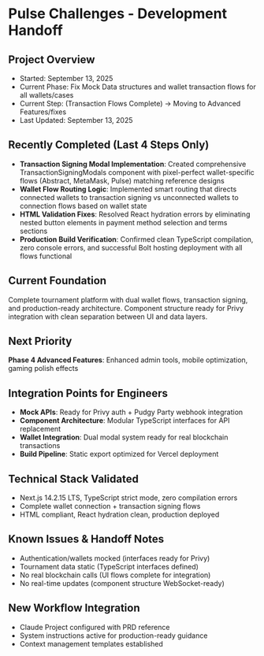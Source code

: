 # Pulse Challenges - Development Handoff

## Project Overview
- Started: September 13, 2025
- Current Phase: Fix Mock Data structures and wallet transaction flows for all wallets/cases
- Current Step: (Transaction Flows Complete) → Moving to Advanced Features/fixes
- Last Updated: September 13, 2025

## Recently Completed (Last 4 Steps Only)
- **Transaction Signing Modal Implementation**: Created comprehensive TransactionSigningModals component with pixel-perfect wallet-specific flows (Abstract, MetaMask, Pulse) matching reference designs
- **Wallet Flow Routing Logic**: Implemented smart routing that directs connected wallets to transaction signing vs unconnected wallets to connection flows based on wallet state
- **HTML Validation Fixes**: Resolved React hydration errors by eliminating nested button elements in payment method selection and terms sections
- **Production Build Verification**: Confirmed clean TypeScript compilation, zero console errors, and successful Bolt hosting deployment with all flows functional

## Current Foundation
Complete tournament platform with dual wallet flows, transaction signing, and production-ready architecture. Component structure ready for Privy integration with clean separation between UI and data layers.

## Next Priority  
**Phase 4 Advanced Features**: Enhanced admin tools, mobile optimization, gaming polish effects

## Integration Points for Engineers
- **Mock APIs**: Ready for Privy auth + Pudgy Party webhook integration
- **Component Architecture**: Modular TypeScript interfaces for API replacement
- **Wallet Integration**: Dual modal system ready for real blockchain transactions
- **Build Pipeline**: Static export optimized for Vercel deployment

## Technical Stack Validated
- Next.js 14.2.15 LTS, TypeScript strict mode, zero compilation errors
- Complete wallet connection + transaction signing flows
- HTML compliant, React hydration clean, production deployed

## Known Issues & Handoff Notes
- Authentication/wallets mocked (interfaces ready for Privy)  
- Tournament data static (TypeScript interfaces defined)
- No real blockchain calls (UI flows complete for integration)
- No real-time updates (component structure WebSocket-ready)

## New Workflow Integration
- Claude Project configured with PRD reference
- System instructions active for production-ready guidance
- Context management templates established
